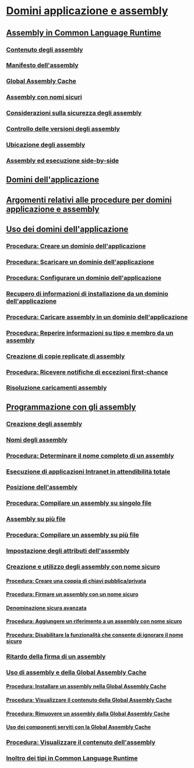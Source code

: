 # [Domini applicazione e assembly](index.md)
## [Assembly in Common Language Runtime](assemblies-in-the-common-language-runtime.md)
### [Contenuto degli assembly](assembly-contents.md)
### [Manifesto dell'assembly](assembly-manifest.md)
### [Global Assembly Cache](gac.md)
### [Assembly con nomi sicuri](strong-named-assemblies.md)
### [Considerazioni sulla sicurezza degli assembly](assembly-security-considerations.md)
### [Controllo delle versioni degli assembly](assembly-versioning.md)
### [Ubicazione degli assembly](assembly-placement.md)
### [Assembly ed esecuzione side-by-side](assemblies-and-side-by-side-execution.md)
## [Domini dell'applicazione](application-domains.md)
## [Argomenti relativi alle procedure per domini applicazione e assembly](application-domains-and-assemblies-how-to-topics.md)
## [Uso dei domini dell'applicazione](use.md)
### [Procedura: Creare un dominio dell'applicazione](how-to-create-an-application-domain.md)
### [Procedura: Scaricare un dominio dell'applicazione](how-to-unload-an-application-domain.md)
### [Procedura: Configurare un dominio dell'applicazione](how-to-configure-an-application-domain.md)
### [Recupero di informazioni di installazione da un dominio dell'applicazione](retrieve-setup-information.md)
### [Procedura: Caricare assembly in un dominio dell'applicazione](how-to-load-assemblies-into-an-application-domain.md)
### [Procedura: Reperire informazioni su tipo e membro da un assembly](how-to-obtain-type-and-member-information-from-an-assembly.md)
### [Creazione di copie replicate di assembly](shadow-copy-assemblies.md)
### [Procedura: Ricevere notifiche di eccezioni first-chance](how-to-receive-first-chance-exception-notifications.md)
### [Risoluzione caricamenti assembly](resolve-assembly-loads.md)
## [Programmazione con gli assembly](programming-with-assemblies.md)
### [Creazione degli assembly](create-assemblies.md)
### [Nomi degli assembly](assembly-names.md)
### [Procedura: Determinare il nome completo di un assembly](how-to-determine-assembly-fully-qualified-name.md)
### [Esecuzione di applicazioni Intranet in attendibilità totale](running-intranet-applications-in-full-trust.md)
### [Posizione dell'assembly](assembly-location.md)
### [Procedura: Compilare un assembly su singolo file](how-to-build-a-single-file-assembly.md)
### [Assembly su più file](multifile-assemblies.md)
### [Procedura: Compilare un assembly su più file](how-to-build-a-multifile-assembly.md)
### [Impostazione degli attributi dell'assembly](set-assembly-attributes.md)
### [Creazione e utilizzo degli assembly con nome sicuro](create-and-use-strong-named-assemblies.md)
#### [Procedura: Creare una coppia di chiavi pubblica/privata](how-to-create-a-public-private-key-pair.md)
#### [Procedura: Firmare un assembly con un nome sicuro](how-to-sign-an-assembly-with-a-strong-name.md)
#### [Denominazione sicura avanzata](enhanced-strong-naming.md)
#### [Procedura: Aggiungere un riferimento a un assembly con nome sicuro](how-to-reference-a-strong-named-assembly.md)
#### [Procedura: Disabilitare la funzionalità che consente di ignorare il nome sicuro](how-to-disable-the-strong-name-bypass-feature.md)
### [Ritardo della firma di un assembly](delay-sign-assembly.md)
### [Uso di assembly e della Global Assembly Cache](working-with-assemblies-and-the-gac.md)
#### [Procedura: Installare un assembly nella Global Assembly Cache](how-to-install-an-assembly-into-the-gac.md)
#### [Procedura: Visualizzare il contenuto della Global Assembly Cache](how-to-view-the-contents-of-the-gac.md)
#### [Procedura: Rimuovere un assembly dalla Global Assembly Cache](how-to-remove-an-assembly-from-the-gac.md)
#### [Uso dei componenti serviti con la Global Assembly Cache](use-serviced-components-with-the-gac.md)
### [Procedura: Visualizzare il contenuto dell'assembly](how-to-view-assembly-contents.md)
### [Inoltro dei tipi in Common Language Runtime](type-forwarding-in-the-common-language-runtime.md)
